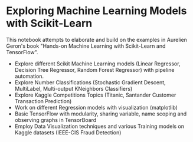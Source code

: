 # Exploring Machine Learning Models with Scikit-Learn
This notebook attempts to elaborate and build on the examples in Aurelien Geron's book "Hands-on Machine Learning with Scikit-Learn and TensorFlow".

- Explore different Scikit Machine Learning models (Linear Regressor, Decision Tree Regressor, Random Forest Regressor) with pipeline automation.
- Explore Number Classifications (Stochastic Gradient Descent, MultiLabel, Multi-output KNeighbors Classifiers)
- Explore Kaggle Competitions Topics (Titanic, Santander Customer Transaction Prediction)
- Work on different Regression models with visualization (matplotlib)
- Basic TensorFlow with modularity, sharing variable, name scoping and observing graphs in TensorBoard
- Employ Data Visualization techniques and various Training models on Kaggle datasets (IEEE-CIS Fraud Detection)
